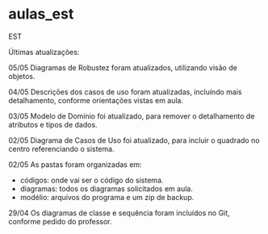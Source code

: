 # aulas_est
EST

Últimas atualizações:

05/05
Diagramas de Robustez foram atualizados, utilizando visão de objetos.

04/05
Descrições dos casos de uso foram atualizadas, incluíndo mais detalhamento, conforme orientações vistas em aula.

03/05
Modelo de Domínio foi atualizado, para remover o detalhamento de atributos e tipos de dados.

02/05
Diagrama de Casos de Uso foi atualizado, para incluir o quadrado no centro referenciando o sistema. 

02/05
As pastas foram organizadas em:
 - códigos: onde vai ser o código do sistema.
 - diagramas: todos os diagramas solicitados em aula.
 - modélio: arquivos do programa e um zip de backup.

29/04
Os diagramas de classe e sequência foram incluídos no Git, conforme pedido do professor.
